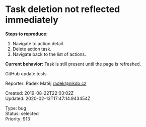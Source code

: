 # Task deletion not reflected immediately

**Steps to reproduce:**

1. Navigate to action detail.
2. Delete action task.
3. Navigate back to the list of actions.

**Current behavior:** Task is still present until the page is refreshed.

GitHub update tests

Reporter: Radek Matěj <radek@nikdo.cz>  

Created: 2019-08-22T22:03:02Z  
Updated: 2020-02-13T17:47:14.943454Z

Type: bug  
Status: selected  
Priority: 913
